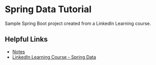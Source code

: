 # Spring Data Tutorial

Sample Spring Boot project created from a LinkedIn Learning course.


## Helpful Links
- [Notes](../notes/spring-data-notes.md)
- [LinkedIn Learning Course - Spring Data](https://www.linkedin.com/learning/spring-spring-data-2/welcome?resume=false&u=2079044)